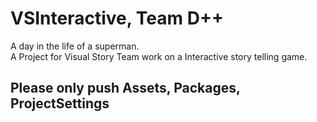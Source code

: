 # VSInteractive, Team D++
A day in the life of a superman. <br>
A Project for Visual Story Team work on a Interactive story telling game.
## Please only push Assets, Packages, ProjectSettings
